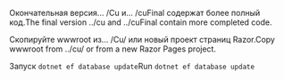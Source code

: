 <span data-ttu-id="3d775-101">Окончательная версия... /Cu и... /cuFinal содержат более полный код.</span><span class="sxs-lookup"><span data-stu-id="3d775-101">The final version ../cu and ../cuFinal contain more completed code.</span></span>

<span data-ttu-id="3d775-102">Скопируйте wwwroot из... /Cu/ или новый проект страниц Razor.</span><span class="sxs-lookup"><span data-stu-id="3d775-102">Copy wwwroot from ../cu/ or from a new Razor Pages project.</span></span>

<span data-ttu-id="3d775-103">Запуск `dotnet ef database update`</span><span class="sxs-lookup"><span data-stu-id="3d775-103">Run `dotnet ef database update`</span></span>